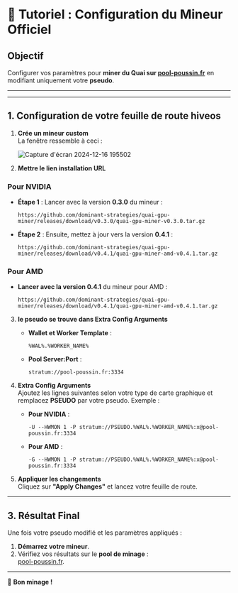 # 📜 **Tutoriel : Configuration du Mineur Officiel**

## **Objectif**

Configurer vos paramètres pour **miner du Quai sur [pool-poussin.fr](https://pool-poussin.fr/)** en modifiant uniquement votre **pseudo**.

---


---

## **1. Configuration de votre feuille de route hiveos**

1. **Crée un mineur custom**  
   La fenêtre ressemble à ceci :

   ![Capture d'écran 2024-12-16 195502](https://github.com/user-attachments/assets/bd1e2389-b301-4655-825f-397e13b1ae99)

2. **Mettre le lien installation URL**

### **Pour NVIDIA**

- **Étape 1** : Lancer avec la version **0.3.0** du mineur :
   ```
   https://github.com/dominant-strategies/quai-gpu-miner/releases/download/v0.3.0/quai-gpu-miner-v0.3.0.tar.gz
   ```
- **Étape 2** : Ensuite, mettez à jour vers la version **0.4.1** :
    ```
   https://github.com/dominant-strategies/quai-gpu-miner/releases/download/v0.4.1/quai-gpu-miner-amd-v0.4.1.tar.gz
    ```

### **Pour AMD**

- **Lancer avec la version 0.4.1** du mineur pour AMD :
   ```
   https://github.com/dominant-strategies/quai-gpu-miner/releases/download/v0.4.1/quai-gpu-miner-amd-v0.4.1.tar.gz
   ```
3. **le pseudo se trouve dans Extra Config Arguments**  
   - **Wallet et Worker Template** :  
     ```
     %WAL%.%WORKER_NAME%
     ```

   - **Pool Server:Port** :  
     ```
     stratum://pool-poussin.fr:3334
     ```

4. **Extra Config Arguments**  
   Ajoutez les lignes suivantes selon votre type de carte graphique et remplacez **PSEUDO** par votre pseudo. Exemple :

   - **Pour NVIDIA** :  
     ```
     -U --HWMON 1 -P stratum://PSEUDO.%WAL%.%WORKER_NAME%:x@pool-poussin.fr:3334
     ```

   - **Pour AMD** :  
     ```
     -G --HWMON 1 -P stratum://PSEUDO.%WAL%.%WORKER_NAME%:x@pool-poussin.fr:3334
     ```

4. **Appliquer les changements**  
   Cliquez sur **"Apply Changes"** et lancez votre feuille de route.

---

## **3. Résultat Final**

Une fois votre pseudo modifié et les paramètres appliqués :
1. **Démarrez votre mineur**.
2. Vérifiez vos résultats sur le **pool de minage** :  
   [pool-poussin.fr](https://pool-poussin.fr/).

---

🚀 **Bon minage !**
